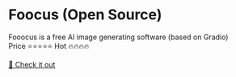 # Foocus (Open Source)
Fooocus is a free AI image generating software (based on Gradio)
<br>
Price ⭐️⭐️⭐️⭐️⭐️
Hot   🔥🔥🔥🔥

[🧳 Check it out](https://github.com/lllyasviel/Fooocus)

 
